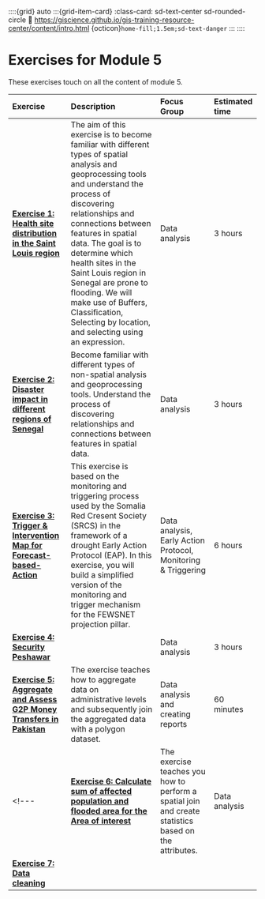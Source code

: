 ::::{grid} auto
:::{grid-item-card}
:class-card: sd-text-center sd-rounded-circle
:link: https://giscience.github.io/gis-training-resource-center/content/intro.html 
{octicon}`home-fill;1.5em;sd-text-danger`
:::
::::

# Exercises for Module 5

These exercises touch on all the content of module 5.


| Exercise| Description |Focus Group|Estimated time| 
| :-------------------- | :----------------- |:----------------- |:----------------- |
| __[Exercise 1: Health site distribution in the Saint Louis region](/content/Module_5/en_qgis_spatial_tools_ex1.md)__ | The aim of this exercise is to become familiar with different types of spatial analysis and geoprocessing tools and understand the process of discovering relationships and connections between features in spatial data. The goal is to determine which health sites in the Saint Louis region in Senegal are prone to flooding. We will make use of Buffers, Classification, Selecting by location, and selecting using an expression. | Data analysis | 3 hours | 
| __[Exercise 2: Disaster impact in different regions of Senegal](/content/Module_5/en_qgis_non_spatial_tools_ex2.md)__ | Become familiar with different types of non-spatial analysis and geoprocessing tools. Understand the process of discovering relationships and connections between features in spatial data. | Data analysis | 3 hours | 
| __[Exercise 3: Trigger & Intervention Map for Forecast-based-Action](/content/Module_5/en_qgis_module_5_ex3.md)__ | This exercise is based on the monitoring and triggering process used by the Somalia Red Cresent Society (SRCS) in the framework of a drought Early Action Protocol (EAP). In this exercise, you will build a simplified version of the monitoring and trigger mechanism for the FEWSNET projection pillar. | Data analysis, Early Action Protocol, Monitoring & Triggering | 6 hours |
| __[Exercise 4: Security Peshawar](/content/Module_5/en_qgis_module_5_ex4.md)__ |  | Data analysis | 3 hours | 
| __[Exercise 5: Aggregate and Assess G2P Money Transfers in Pakistan](/content/Module_5/en_qgis_module_5_ex5.md)__ | The exercise teaches how to aggregate data on administrative levels and subsequently join the aggregated data with a polygon dataset. | Data analysis and creating reports | 60 minutes |
<!---| __[Exercise 6: Calculate sum of affected population and flooded area for the Area of interest](/content/Module_5/en_qgis_module_5_ex6.md)__ | The exercise teaches you how to perform a spatial join and create statistics based on the attributes. | Data analysis | 45-60 minutes | -->
| __[Exercise 7: Data cleaning](/content/Module_5/en_qgis_data_preparation_ex.md)__ | | | | 



<!---

*  __⚠️construction⚠️[Risk Assessment](/content/Modul_5/en_qgis_modul_5_ex1.md):__ 
>